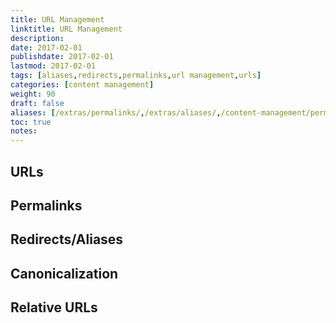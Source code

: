 ```yaml
---
title: URL Management
linktitle: URL Management
description:
date: 2017-02-01
publishdate: 2017-02-01
lastmod: 2017-02-01
tags: [aliases,redirects,permalinks,url management,urls]
categories: [content management]
weight: 90
draft: false
aliases: [/extras/permalinks/,/extras/aliases/,/content-management/permalinks-and-redirects/,/extras/urls/]
toc: true
notes:
---
```


## URLs

## Permalinks

## Redirects/Aliases

## Canonicalization

## Relative URLs